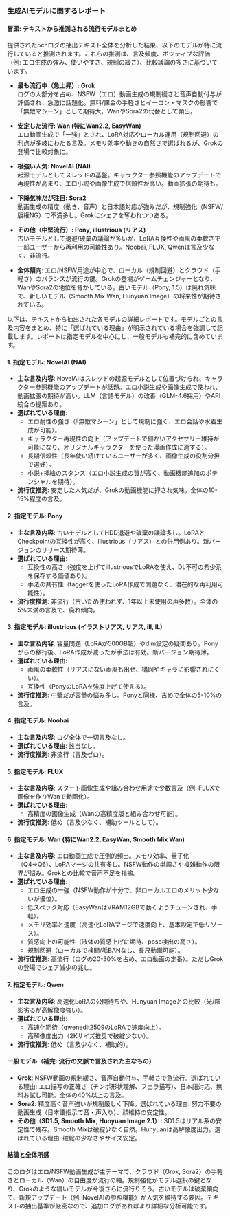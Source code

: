 ### 生成AIモデルに関するレポート

#### 冒頭: テキストから推測される流行モデルまとめ
提供された5chログの抽出テキスト全体を分析した結果、以下のモデルが特に流行していると推測されます。これらの推測は、言及頻度、ポジティブな評価（例: エロ生成の強み、使いやすさ、規制の緩さ）、比較議論の多さに基づいています。

- **最も流行中（急上昇）: Grok**  
  ログの大部分を占め、NSFW（エロ）動画生成の規制緩さと音声自動付与が評価され、急激に話題化。無料/課金の手軽さとイーロン・マスクの影響で「無敵マシーン」として期待大。WanやSora2の代替として頻出。

- **安定した流行: Wan (特にWan2.2, EasyWan)**  
  エロ動画生成で「一強」とされ、LoRA対応やローカル運用（規制回避）の利点が多岐にわたる言及。メモリ効率や動きの自然さで選ばれるが、Grokの登場で比較対象に。

- **根強い人気: NovelAI (NAI)**  
  起源モデルとしてスレッドの基盤。キャラクター参照機能のアップデートで再現性が高まり、エロ小説や画像生成で信頼性が高い。動画拡張の期待も。

- **下降気味だが注目: Sora2**  
  動画生成の精度（動き、音声）と日本語対応が強みだが、規制強化（NSFW/版権NG）で不満多し。Grokにシェアを奪われつつある。

- **その他（中堅流行）: Pony, illustrious (リアス)**  
  古いモデルとして退避/破棄の議論が多いが、LoRA互換性や画風の柔軟さで一部ユーザーから再利用の可能性あり。Noobai, FLUX, Qwenは言及少なく、非流行。

- **全体傾向**: エロ/NSFW用途が中心で、ローカル（規制回避）とクラウド（手軽さ）のバランスが流行の鍵。Grokの登場がゲームチェンジャーとなり、WanやSora2の地位を脅かしている。古いモデル（Pony, 1.5）は廃れ気味で、新しいモデル（Smooth Mix Wan, Hunyuan Image）の将来性が期待されている。

以下は、テキストから抽出された各モデルの詳細レポートです。モデルごとの言及内容をまとめ、特に「選ばれている理由」が明示されている場合を強調して記載します。レポートは指定モデルを中心にし、一般モデルも補完的に含めています。

#### 1. 指定モデル: NovelAI (NAI)
- **主な言及内容**: NovelAIはスレッドの起源モデルとして位置づけられ、キャラクター参照機能のアップデートが話題。エロ小説生成や画像生成で使われ、動画拡張の期待が高い。LLM（言語モデル）の改善（GLM-4.6採用）やAPI統合の提案あり。
- **選ばれている理由**:
  - エロ耐性の強さ（「無敵マシーン」として規制に強く、エロ会話や水着生成が可能）。
  - キャラクター再現性の向上（アップデートで細かいアクセサリー維持が可能になり、オリジナルキャラクターを使った漫画作成に適する）。
  - 長期信頼性（長年使い続けているユーザーが多く、画像生成の役割分担で選好）。
  - 小説+挿絵のスタンス（エロ小説生成の質が高く、動画機能追加のポテンシャルを期待）。
- **流行度推測**: 安定した人気だが、Grokの動画機能に押され気味。全体の10-15%程度の言及。

#### 2. 指定モデル: Pony
- **主な言及内容**: 古いモデルとしてHDD退避や破棄の議論多し。LoRAとCheckpointの互換性が高く、illustrious（リアス）との併用例あり。新バージョンのリリース期待薄。
- **選ばれている理由**:
  - 互換性の高さ（強度を上げてillustriousでLoRAを使え、DL不可の希少系を保存する価値あり）。
  - 手法の共有性（taggerを使ったLoRA作成で問題なく、潜在的な再利用可能性）。
- **流行度推測**: 非流行（古いため使われず、1年以上未使用の声多数）。全体の5%未満の言及で、廃れ傾向。

#### 3. 指定モデル: illustrious (イラストリアス, リアス, ill, IL)
- **主な言及内容**: 容量問題（LoRAが500GB超）やdim設定の疑問あり。Ponyからの移行後、LoRA作成が減ったが手法は有効。新バージョン期待薄。
- **選ばれている理由**:
  - 画風の柔軟性（リアスにない画風も出せ、構図やキャラに影響されにくい）。
  - 互換性（PonyのLoRAを強度上げて使える）。
- **流行度推測**: 中堅だが容量の悩み多し。Ponyと同様、古めで全体の5-10%の言及。

#### 4. 指定モデル: Noobai
- **主な言及内容**: ログ全体で一切言及なし。
- **選ばれている理由**: 該当なし。
- **流行度推測**: 非流行（言及ゼロ）。

#### 5. 指定モデル: FLUX
- **主な言及内容**: スタート画像生成や組み合わせ用途で少数言及（例: FLUXで画像を作りWanで動画化）。
- **選ばれている理由**:
  - 高精度の画像生成（Wanの高精度版と組み合わせ可能）。
- **流行度推測**: 低め（言及少なく、補助ツールとして）。

#### 6. 指定モデル: Wan (特にWan2.2, EasyWan, Smooth Mix Wan)
- **主な言及内容**: エロ動画生成で圧倒的頻出。メモリ効率、量子化（Q4→Q6）、LoRAマージの共有多し。NSFW動作の単調さや複雑動作の限界が悩み。Grokとの比較で音声不足を指摘。
- **選ばれている理由**:
  - エロ生成の一強（NSFW動作が十分で、非ローカルエロのメリット少ないが優位）。
  - 低スペック対応（EasyWanはVRAM12GBで動くようチューンされ、手軽）。
  - メモリ効率と速度（高速化LoRAマージで速度向上、基本設定で低リソース）。
  - 質感向上の可能性（液体の質感上げに期待、pose検出の高さ）。
  - 規制回避（ローカルで検閲/垢BANなし、長尺動画可能）。
- **流行度推測**: 高流行（ログの20-30%を占め、エロ動画の定番）。ただしGrokの登場でシェア減少の兆し。

#### 7. 指定モデル: Qwen
- **主な言及内容**: 高速化LoRAの公開待ちや、Hunyuan Imageとの比較（光/陰影劣るが高解像度強い）。
- **選ばれている理由**:
  - 高速化期待（qwenedit2509のLoRAで速度向上）。
  - 高解像度出力（2Kサイズ推奨で破綻少ない）。
- **流行度推測**: 低め（言及少なく、補助的）。

#### 一般モデル（補完: 流行の文脈で言及された主なもの）
- **Grok**: NSFW動画の規制緩さ、音声自動付与、手軽さで急流行。選ばれている理由: エロ描写の正確さ（チンポ形状理解、フェラ描写）、日本語対応、無料お試し可能。全体の40%以上の言及。
- **Sora2**: 精度高く音声強いが規制厳しく下降。選ばれている理由: 努力不要の動画生成（日本語指示で音・声入り）、顔維持の安定性。
- **その他（SD1.5, Smooth Mix, Hunyuan Image 2.1）**: SD1.5はリアル系の安定性で残存。Smooth Mixは破綻少なく自然。Hunyuanは高解像度出力。選ばれている理由: 破綻の少なさやサイズ安定。

#### 結論と全体所感
このログはエロ/NSFW動画生成が主テーマで、クラウド（Grok, Sora2）の手軽さとローカル（Wan）の自由度が流行の軸。規制強化がモデル選択の鍵となり、Grokのような緩いモデルが今後さらに流行りそう。古いモデルは破棄傾向で、新規アップデート（例: NovelAIの参照機能）が人気を維持する要因。テキストの抽出基準が厳密なので、追加ログがあればより詳細な分析可能です。